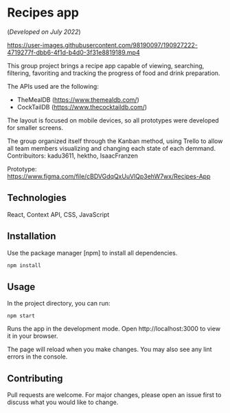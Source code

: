 # Recipes app

(*Developed on July 2022*)

https://user-images.githubusercontent.com/98190097/190927222-4719277f-dbb6-4f1d-b4d0-3f31e8819189.mp4







This group project brings a recipe app capable of viewing, searching, filtering, favoriting and tracking the progress of food and drink preparation.

The APIs used are the following:
- TheMealDB (https://www.themealdb.com/)
- CockTailDB (https://www.thecocktaildb.com/)

The layout is focused on mobile devices, so all prototypes were developed for smaller screens.

The group organized itself through the Kanban method, using Trello to allow all team members visualizing and changing each state of each demmand. 
Contribuitors: kadu3611, hektho, IsaacFranzen

Prototype:
https://www.figma.com/file/cBDVGdqQxUuVlQp3ehW7wx/Recipes-App

## Technologies
React, Context API, CSS, JavaScript

## Installation

Use the package manager [npm] to install all dependencies.

```bash
npm install
```

## Usage

In the project directory, you can run:

```
npm start
```
Runs the app in the development mode.
Open http://localhost:3000 to view it in your browser.

The page will reload when you make changes.
You may also see any lint errors in the console.

## Contributing
Pull requests are welcome. For major changes, please open an issue first to discuss what you would like to change.

